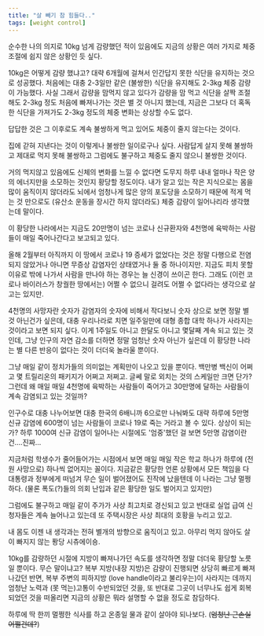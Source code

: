 ```yaml
---
title: "살 빼기 참 힘들다.."
tags: [weight control]
---
```


순수한 나의 의지로 10kg 넘게 감량했던 적이 있음에도 지금의 상황은 여러 가지로 체중 조절에 쉽지 않은 상황인 듯 싶다. 

10kg은 어떻게 감량 했냐고? 대략 6개월에 걸쳐서 인간답지 못한 식단을 유지하는 것으로 성공했다. 처음에는 대충 2-3일만 같은 (불쌍한) 식단을 유지해도 2-3kg 체중 감량이 가능했다. 사실 그래서 감량을 맘먹지 않고 있다가 감량을 맘 먹고 식단을 살짝 조절해도 2-3kg 정도 처음에 빠져나가는 것은 별 것 아니지 했는데, 지금은 그보다 더 혹독한 식단을 가져가도 2-3kg 정도의 체중 변화는 상상할 수도 없다.

답답한 것은 그 이후로도 계속 불쌍하게 먹고 있어도 체중이 줄지 않는다는 것이다. 

집에 갇혀 지낸다는 것이 이렇게나 불쌍한 일이로구나 싶다. 사람답게 살지 못해 불쌍하고 제대로 먹지 못해 불쌍하고 그럼에도 불구하고 체중도 줄지 않으니 불쌍한 것이다.

거의 먹지않고 있음에도 신체의 변화를 느낄 수 없다면 도무지 하루 내내 얼마나 작은 양의 에너지만을 소모하는 것인지 황당할 정도이다. 내가 알고 있는 작은 지식으로는 몸을 많이 움직이지 않더라도 뇌에서 엄청나게 많은 양의 포도당을 소모하기 때문에 적게 먹는 것 만으로도 (유산소 운동을 장시간 하지 않더라도) 체중 감량이 일어나리라 생각했는데 말이다.

이 황당한 나라에서는 지금도 20만명이 넘는 코로나 신규환자와 4천명에 육박하는 사람들이 매일 죽어나간다고 보고되고 있다. 

올해 2월부터 아직까지 이 땅에서 코로나 19 증세가 없었다는 것은 정말 다행으로 전염되지 않았거나 아니면 무증상 감염자인 상태였거나 둘 중 하나이지만. 지금도 피치 못할 이유로 밖에 나가서 사람을 만나야 하는 경우는 늘 신경이 쓰이곤 한다. 그래도 (이런 코로나 바이러스가 창궐한 땅에서는) 어쩔 수 없으니 걸려도 어쩔 수 없다라는 생각으로 살고는 있지만. 

4천명의 사망자란 숫자가 감염자의 숫자에 비해서 작다보니 숫자 상으로 보면 정말 별 것 아닌건가 싶은데, 대충 우리나라로 치면 일주일만에 대형 종합 대학 하나가 사라지는 것이라고 보면 되지 싶다. 이게 1주일도 아니고 한달도 아니고 몇달째 계속 되고 있는 것인데, 그냥 인구의 자연 감소를 더하면 정말 엄청난 숫자 아닌가 싶은데 이 황당한 나라는 별 다른 반응이 없다는 것이 더더욱 놀라울 뿐이다.

그냥 매일 같이 정치가들의 의미없는 계획만이 나오고 있을 뿐이다. 백만병 백신이 어쩌고 몇 트릴리온의 패키지가 어쩌고 저쩌고. 글쎄 말로 외치는 것의 스케일만 크면 단가? 그런데 왜 매일 매일 4천명에 육박하는 사람들이 죽어가고 30만명에 달하는 사람들이 계속 감염되고 있는 것일까? 

인구수로 대충 나누어보면 대충 한국의 6배니까 6으로만 나눠봐도 대략 하루에 5만명 신규 감염에 600명이 넘는 사람들이 코로나 19로 죽는 거라고 볼 수 있다. 상상이 되는가? 하루 1000여 신규 감염이 일어나는 시절에도 '엄중'했던 걸 보면 5만명 감염이란 건....진짜...

지금처럼 학생수가 줄어들어가는 시점에서 보면 매일 매일 작은 학교 하나가 하루에 (전원 사망으로) 하나씩 없어지는 꼴이다. 지금같은 황당한 언론 상황에서 모든 책임을 다 대통령과 정부에게 떠넘겨 무슨 일이 벌어졌어도 진작에 났을텐데 이 나라는 그냥 멀쩡하다. (물론 폭도(?)들의 의회 난입과 같은 황당한 일도 벌어지고 있지만)

그럼에도 불구하고 매일 같이 주가가 사상 최고치로 경신되고 있고 반대로 실업 급여 신청자들은 계속 늘어나고 있는데 또 주택시장은 사상 최대의 호황을 누리고 있고.

내 몸도 이젠 내 생각과는 전혀 별개의 방향으로 움직이고 있고. 아무리 먹지 않아도 살이 빠지지 않는 퐝당 시츄에이숑.

10kg를 감량하던 시절에 지방이 빠져나가던 속도를 생각하면 정말 더더욱 황당할 노릇일 뿐이다. 무슨 말이냐고? 복부 지방(내장 지방)은 감량이 진행되면 상당히 빠르게 빠져나갔던 반면, 복부 주변의 피하지방 (love handle이라고 불리우는)이 사라지는 데까지 엄청난 노력과 (못 먹는)고통이 수반되었던 것을, 또 반대로 그곳이 너무나도 쉽게 회복되었던 것을 떠올리면 지금의 상황은 뭐라 설명할 수 없을 정도로 참담하다.

하루에 딱 한끼 멀쩡한 식사를 하고 온종일 물과 같이 살아야 되나보다. (~~엄청난 근손실 어쩔건데?~~)